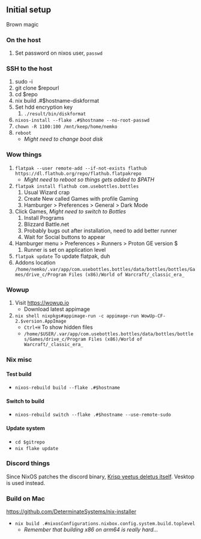 ## Initial setup

Brown magic

### On the host

1) Set password on nixos user, ```passwd```

### SSH to the host

1) sudo -i
1) git clone $repourl
1) cd $repo
1) nix build .#$hostname-diskformat
1) Set hdd encryption key
    1) ```./result/bin/diskformat```
1) ```nixos-install --flake .#$hostname --no-root-passwd```
1) ```chown -R 1100:100 /mnt/keep/home/nemko```
1) ```reboot```
    * *Might need to change boot disk*

### Wow things

1) ```flatpak --user remote-add --if-not-exists flathub https://dl.flathub.org/repo/flathub.flatpakrepo```
    * *Might need to reboot so things gets added to $PATH*
1) ```flatpak install flathub com.usebottles.bottles```
    1) Usual Wizard crap
    1) Create New called Games with profile Gaming
    1) Hamburger > Preferences > General > Dark Mode
1) Click Games, *Might need to switch to Bottles*
    1) Install Programs
    1) Blizzard Battle.net
    1) Probably bugs out after installation, need to add better runner
    1) Wait for Social buttons to appear
1) Hamburger menu > Preferences > Runners > Proton GE version $
    1) Runner is set on application level
1) ```flatpak update``` To update flatpak, duh
1) Addons location ```/home/nemko/.var/app/com.usebottles.bottles/data/bottles/bottles/Games/drive_c/Program Files (x86)/World of Warcraft/_classic_era_``` 

### Wowup

1) Visit https://wowup.io
    * Download latest appimage
1) ```nix shell nixpkgs#appimage-run -c appimage-run WowUp-CF-2.$version.AppImage```
    * ```Ctrl+H``` To show hidden files
    * ```/home/$USER/.var/app/com.usebottles.bottles/data/bottles/bottles/Games/drive_c/Program Files (x86)/World of Warcraft/_classic_era_```

### Nix misc

#### Test build
* ```nixos-rebuild build --flake .#$hostname ```

#### Switch to build
* ```nixos-rebuild switch --flake .#$hostname --use-remote-sudo```

#### Update system

* ```cd $gitrepo```
* ```nix flake update```

### Discord things

Since NixOS patches the discord binary, [Krisp yeetus deletus itself](https://nixos.wiki/wiki/Discord#Krisp_noise_suppression). Vesktop is used instead.

### Build on Mac

https://github.com/DeterminateSystems/nix-installer

* ```nix build .#nixosConfigurations.nixbox.config.system.build.toplevel```
    * *Remember that building x86 on arm64 is really hard...*
